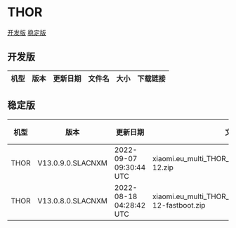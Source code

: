 # THOR
[开发版](#开发版)  [稳定版](#稳定版)
## 开发版
| 机型 | 版本 | 更新日期 | 文件名 | 大小 | 下载链接 |
| ---- | ---- | ---- | ---- | ---- | ---- |
## 稳定版
| 机型 | 版本 | 更新日期 | 文件名 | 大小 | 下载链接 |
| ---- | ---- | ---- | ---- | ---- | ---- |
| THOR | V13.0.9.0.SLACNXM | 2022-09-07 09:30:44 UTC | xiaomi.eu_multi_THOR_V13.0.9.0.SLACNXM_v13-12.zip | 4.8 GB | [SourceForge](https://sourceforge.net/projects/xiaomi-eu-multilang-miui-roms/files/xiaomi.eu/MIUI-STABLE-RELEASES/MIUIv13/xiaomi.eu_multi_THOR_V13.0.9.0.SLACNXM_v13-12.zip/download) |
| THOR | V13.0.8.0.SLACNXM | 2022-08-18 04:28:42 UTC | xiaomi.eu_multi_THOR_V13.0.8.0.SLACNXM_v13-12-fastboot.zip | 5.2 GB | [SourceForge](https://sourceforge.net/projects/xiaomi-eu-multilang-miui-roms/files/xiaomi.eu/MIUI-STABLE-RELEASES/MIUIv13/xiaomi.eu_multi_THOR_V13.0.8.0.SLACNXM_v13-12-fastboot.zip/download) |
